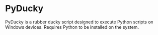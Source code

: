# PyDucky
PyDucky is a rubber ducky script designed to execute Python scripts on Windows devices. Requires Python to be installed on the system.
